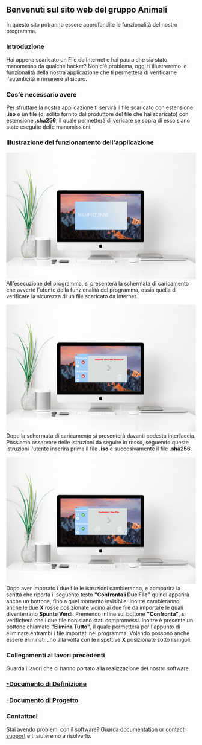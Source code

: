 ## Benvenuti sul sito web del gruppo Animali

In questo sito potranno essere approfondite le funzionalità del nostro programma.


### Introduzione

Hai appena scaricato un File da Internet e hai paura che sia stato manomesso da qualche hacker? Non c'è problema, oggi ti illustreremo le funzionalità della nostra applicazione che ti permetterà di verificarne l'autenticità e rimanere al sicuro.


### Cos'è necessario avere

Per sfruttare la nostra applicazione ti servirà il file scaricato con estensione **.iso** e un file (di solito fornito dal produttore del file che hai scaricato) con estensione **.sha256**, il quale permetterà di vericare se sopra di esso siano state eseguite delle manomissioni.


### Illustrazione del funzionamento dell'applicazione
![schermata iniziale](/immagini/Schermata_Iniziale.PNG)
All'esecuzione del programma, si presenterà la schermata di caricamento che avverte l'utente della funzionalità del programma, ossia quella di verificare la sicurezza di un file scaricato da Internet.

![Dentro al Programma](/immagini/Dentro_Programma.PNG)
Dopo la schermata di caricamento si presenterà davanti codesta interfaccia. Possiamo osservare delle istruzioni da seguire in rosso, seguendo queste istruzioni l'utente inserirà prima il file **.iso** e succesivamente il file **.sha256**.

![Confronta](/immagini/Confronta.PNG)
 Dopo aver imporato i due file le istruzioni cambieranno, e comparirà la scritta che riporta il seguente testo **"Confronta i Due File"** quindi apparirà anche un bottone, fino a quel momento invisibile. Inoltre cambieranno anche le due **X** rosse posizionate vicino ai due file da importare le quali diventerrano **Spunte Verdi**. Premendo infine sul bottone **"Confronta"**, si verificherà che i due file non siano stati compromessi. Inoltre è presente un bottone chiamato **"Elimina Tutto"**, il quale permetterà per l'appunto di eliminare entrambi i file importati nel programma. Volendo possono anche essere eliminati uno alla volta con le rispettive **X** posizionate sotto i singoli.




### Collegamenti ai lavori precedenti
Guarda i lavori che ci hanno portato alla realizzazione del nostro software.
### [-Documento di Definizione](https://github.com/ItisMajo-2021-4DINFO-Informatica/4di-2022-progetto-valida-download-animali/tree/main/01-definizione)
### [-Documento di Progetto](https://github.com/ItisMajo-2021-4DINFO-Informatica/4di-2022-progetto-valida-download-animali/tree/main/02-progetto)

### Contattaci

Stai avendo problemi con il software? Guarda [documentation](https://docs.github.com/categories/github-pages-basics/) or [contact support](https://support.github.com/contact) e ti aiuteremo a risolverlo.

